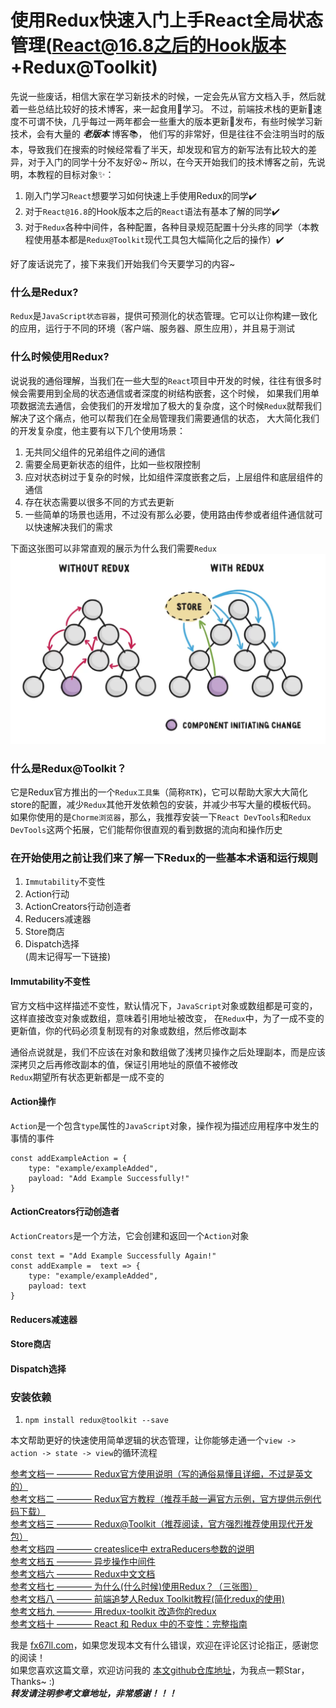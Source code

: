 # 使用Redux快速入门上手React全局状态管理(React@16.8之后的Hook版本+Redux@Toolkit)


先说一些废话，相信大家在学习新技术的时候，一定会先从官方文档入手，然后就着一些总结比较好的技术博客，来一起食用🍜学习。
不过，前端技术栈的更新🚀速度不可谓不快，几乎每过一两年都会一些重大的版本更新🚀发布，有些时候学习新技术，会有大量的 ***老版本***  博客📚，
他们写的非常好，但是往往不会注明当时的版本，导致我们在搜索的时候经常看了半天，却发现和官方的新写法有比较大的差异，对于入门的同学十分不友好😵️~
所以，在今天开始我们的技术博客之前，先说明，本教程的目标对象✨：  
1. 刚入门学习`React`想要学习如何快速上手使用Redux的同学✔️  
2. 对于`React@16.8`的Hook版本之后的`React`语法有基本了解的同学✔️  
3. 对于`Redux`各种中间件，各种配置，各种目录规范配置十分头疼的同学（本教程使用基本都是`Redux@Toolkit`现代工具包大幅简化之后的操作）✔️  

好了废话说完了，接下来我们开始我们今天要学习的内容~


### 什么是Redux?
`Redux`是`JavaScript状态容器`，提供可预测化的状态管理。它可以让你构建一致化的应用，运行于不同的环境（客户端、服务器、原生应用），并且易于测试  


### 什么时候使用Redux?
说说我的通俗理解，当我们在一些大型的`React`项目中开发的时候，往往有很多时候会需要用到全局的状态通信或者深度的树结构嵌套，这个时候，
如果我们用单项数据流去通信，会使我们的开发增加了极大的复杂度，这个时候`Redux`就帮我们解决了这个痛点，他可以帮我们在全局管理我们需要通信的状态，
大大简化我们的开发复杂度，他主要有以下几个使用场景：
1. 无共同父组件的兄弟组件之间的通信  
2. 需要全局更新状态的组件，比如一些权限控制  
3. 应对状态树过于复杂的时候，比如组件深度嵌套之后，上层组件和底层组件的通信  
4. 存在状态需要以很多不同的方式去更新  
5. 一些简单的场景也适用，不过没有那么必要，使用路由传参或者组件通信就可以快速解决我们的需求  

下面这张图可以非常直观的展示为什么我们需要`Redux`  
![why-we-need-redux](img/why-we-need-redux.png "why-we-need-redux")


### 什么是Redux@Toolkit？
它是Redux官方推出的一个`Redux工具集`（简称`RTK`)，它可以帮助大家大大简化store的配置，减少`Redux`其他开发依赖包的安装，并减少书写大量的模板代码。
如果你使用的是`Chorme浏览器`，那么，我推荐安装一下`React DevTools`和`Redux DevTools`这两个拓展，它们能帮你很直观的看到数据的流向和操作历史    


### 在开始使用之前让我们来了解一下Redux的一些基本术语和运行规则  
1. `Immutability`不变性  
2. Action行动  
3. ActionCreators行动创造者  
4. Reducers减速器  
5. Store商店  
6. Dispatch选择  
(周末记得写一下链接)

#### Immutability不变性
官方文档中这样描述不变性，默认情况下，`JavaScript`对象或数组都是可变的，这样直接改变对象或数组，意味着引用地址被改变，
在`Redux`中，为了一成不变的更新值，你的代码必须复制现有的对象或数组，然后修改副本  

通俗点说就是，我们不应该在对象和数组做了浅拷贝操作之后处理副本，而是应该深拷贝之后再修改副本的值，保证引用地址的原值不被修改  
`Redux`期望所有状态更新都是一成不变的

#### Action操作  
`Action`是一个包含`type`属性的`JavaScript`对象，操作视为描述应用程序中发生的事情的事件  
```
const addExampleAction = {
	type: "example/exampleAdded",
	payload: "Add Example Successfully!"
}
```

#### ActionCreators行动创造者  
`ActionCreators`是一个方法，它会创建和返回一个`Action`对象  
```
const text = "Add Example Successfully Again!"
const addExample =  text => {
	type: "example/exampleAdded",
	payload: text
}
```

#### Reducers减速器  


#### Store商店  
#### Dispatch选择


### 安装依赖
1. `npm install redux@toolkit --save`

本文帮助更好的快速使用简单逻辑的状态管理，让你能够走通一个`view -> action -> state -> view`的循环流程  


[参考文档一 ———— Redux官方使用说明（写的通俗易懂且详细，不过是英文的）](https://redux.js.org/usage/index)  
[参考文档二 ———— Redux官方教程（推荐手敲一遍官方示例，官方提供示例代码下载）](https://redux.js.org/tutorials/index)  
[参考文档三 ———— Redux@Toolkit（推荐阅读，官方强烈推荐使用现代开发包）](https://redux.js.org/tutorials/fundamentals/part-8-modern-redux)  
[参考文档四 ———— createslice中 extraReducers参数的说明](https://redux-toolkit.js.org/api/createslice)  
[参考文档五 ———— 异步操作中间件](https://redux-toolkit.js.org/api/createAsyncThunk)  
[参考文档六 ———— Redux中文文档](https://www.redux.org.cn/)  
[参考文档七 ———— 为什么(什么时候)使用Redux？（三张图）](https://blog.csdn.net/haoaiqian/article/details/78625200)  
[参考文档八 ———— 前端追梦人Redux Toolkit教程(简化redux的使用)](https://blog.csdn.net/ilovethesunshine/article/details/109627560)  
[参考文档九 ———— 用redux-toolkit 改造你的redux](https://juejin.cn/post/6844904129178009613)  
[参考文档十 ———— React 和 Redux 中的不变性：完整指南](https://daveceddia.com/react-redux-immutability-guide/)  


我是 [fx67ll.com](https://fx67ll.com)，如果您发现本文有什么错误，欢迎在评论区讨论指正，感谢您的阅读！  
如果您喜欢这篇文章，欢迎访问我的 [本文github仓库地址](https://github.com/fx67ll/fx67llReact/blob/master/react-blog/2021/2021-11/react-communication.md)，为我点一颗Star，Thanks~ :)  
***转发请注明参考文章地址，非常感谢！！！***